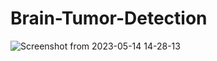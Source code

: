 # Brain-Tumor-Detection
![Screenshot from 2023-05-14 14-28-13](https://github.com/prakashlawagun/Brain-Tumor-Detection/assets/60993988/d4d9a955-e505-495c-91ce-d17d9d8d8282)

